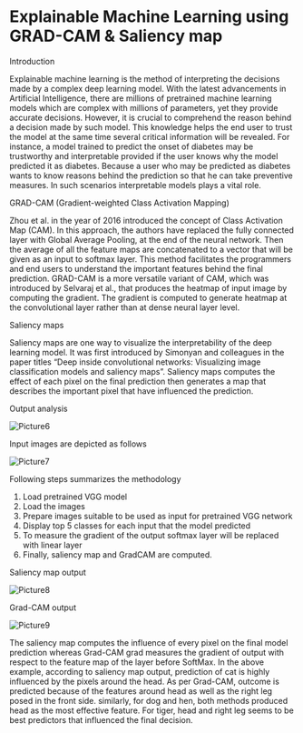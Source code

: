 # Explainable Machine Learning using GRAD-CAM & Saliency map 
Introduction

Explainable machine learning is the method of interpreting the decisions made by a complex deep learning model. With the latest advancements in Artificial Intelligence, there are millions of pretrained machine learning models which are complex with millions of parameters, yet they provide accurate decisions.  However, it is crucial to comprehend the reason behind a decision made by such model. This knowledge helps the end user to trust the model at the same time several critical information will be revealed. For instance, a model trained to predict the onset of diabetes may be trustworthy and interpretable provided if the user knows why the model predicted it as diabetes.  Because a user who may be predicted as diabetes wants to know reasons behind the prediction so that he can take preventive measures. In such scenarios interpretable models plays a vital role.

GRAD-CAM (Gradient-weighted Class Activation Mapping)

Zhou et al. in the year of 2016 introduced the concept of Class Activation Map (CAM). In this approach, the authors have replaced the fully connected layer with Global Average Pooling, at the end of the neural network. Then the average of all the feature maps are concatenated to a vector that will be given as an input to softmax layer. This method facilitates the programmers and end users to understand the important features behind the final prediction. GRAD-CAM is a more versatile variant of CAM, which was introduced by Selvaraj et al., that produces the heatmap of input image by computing the gradient. The gradient is computed to generate heatmap at the convolutional layer rather than at dense neural layer level.  

Saliency maps

Saliency maps are one way to visualize the interpretability of the deep learning model. It was first introduced by Simonyan and colleagues in the paper titles “Deep inside convolutional networks: Visualizing image classification models and saliency maps”. Saliency maps computes the effect of each pixel on the final prediction then generates a map that describes the important pixel that have influenced the prediction. 

Output analysis

![Picture6](https://user-images.githubusercontent.com/36952323/217413481-d998c735-cad0-434a-818a-a012be5cad83.png)

Input images are depicted as follows

![Picture7](https://user-images.githubusercontent.com/36952323/217413588-348bd875-39a1-4e1c-97e8-e99eb30748b1.png)

Following steps summarizes the methodology 
1.	Load pretrained VGG model
2.	Load the images
3.	Prepare images suitable to be used as input for pretrained VGG network
4.	Display top 5 classes for each input that the model predicted 
5.	To measure the gradient of the output softmax layer will be replaced with linear layer 
6.	Finally, saliency map and GradCAM are computed. 

Saliency map output

![Picture8](https://user-images.githubusercontent.com/36952323/217413659-239d40b1-6c26-49cf-b8c1-0ebd8f1ae5dc.png)

Grad-CAM output

![Picture9](https://user-images.githubusercontent.com/36952323/217413735-8e203439-561d-45aa-9c65-828e0ced18e9.png)


The saliency map computes the influence of every pixel on the final model prediction whereas Grad-CAM grad measures the gradient of output with respect to the feature map of the layer before SoftMax. 
In the above example, according to saliency map output, prediction of cat is highly influenced by the pixels around the head. As per Grad-CAM, outcome is predicted because of the features around head as well as the right leg posed in the front side. similarly, for dog and hen, both methods produced head as the most effective feature.  For tiger, head and right leg seems to be best predictors that influenced the final decision. 
